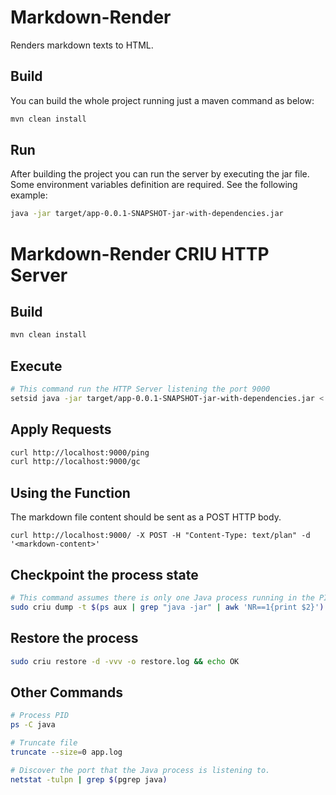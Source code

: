 # Markdown-Render

Renders markdown texts to HTML.

## Build
You can build the whole project running just a maven command as below:

```bash
mvn clean install
```

## Run
After building the project you can run the server by executing the jar file. Some environment variables definition are required. 
See the following example:
```bash
java -jar target/app-0.0.1-SNAPSHOT-jar-with-dependencies.jar
```

# Markdown-Render CRIU HTTP Server

## Build
```sh
mvn clean install
```

## Execute
```sh
# This command run the HTTP Server listening the port 9000
setsid java -jar target/app-0.0.1-SNAPSHOT-jar-with-dependencies.jar < /dev/null &> app.log &
```

## Apply Requests
```sh
curl http://localhost:9000/ping
curl http://localhost:9000/gc
```

## Using the Function
The markdown file content should be sent as a POST HTTP body.
```shell script
curl http://localhost:9000/ -X POST -H "Content-Type: text/plan" -d '<markdown-content>'
```

## Checkpoint the process state
```sh
# This command assumes there is only one Java process running in the PID namespace.
sudo criu dump -t $(ps aux | grep "java -jar" | awk 'NR==1{print $2}') -vvv -o dump.log && echo OK
```

## Restore the process
```sh
sudo criu restore -d -vvv -o restore.log && echo OK
```

## Other Commands


```sh
# Process PID
ps -C java 

# Truncate file
truncate --size=0 app.log

# Discover the port that the Java process is listening to.
netstat -tulpn | grep $(pgrep java)
```
